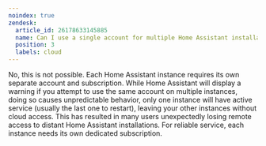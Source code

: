 ```yaml
---
noindex: true
zendesk:
  article_id: 26178633145885
  name: Can I use a single account for multiple Home Assistant installations?
  position: 3
  labels: cloud
---
```


No, this is not possible. Each Home Assistant instance requires its own separate account and subscription. While Home Assistant will display a warning if you attempt to use the same account on multiple instances, doing so causes unpredictable behavior, only one instance will have active service (usually the last one to restart), leaving your other instances without cloud access. This has resulted in many users unexpectedly losing remote access to distant Home Assistant installations. For reliable service, each instance needs its own dedicated subscription.

